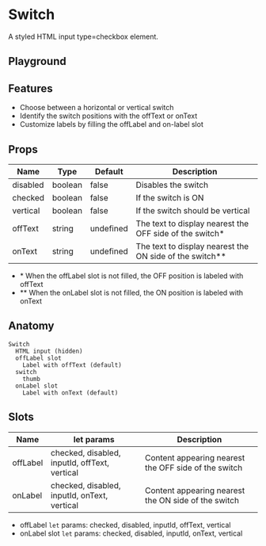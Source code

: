 <script>
    import Playground from './SwitchPlayground.svelte';
</script>

# Switch

A styled HTML input type=checkbox element.

## Playground

<Playground />

## Features

- Choose between a horizontal or vertical switch
- Identify the switch positions with the offText or onText
- Customize labels by filling the offLabel and on-label slot

## Props

| Name     | Type    | Default   | Description                                               |
| -------- | ------- | --------- | --------------------------------------------------------- |
| disabled | boolean | false     | Disables the switch                                       |
| checked  | boolean | false     | If the switch is ON                                       |
| vertical | boolean | false     | If the switch should be vertical                          |
| offText  | string  | undefined | The text to display nearest the OFF side of the switch\*  |
| onText   | string  | undefined | The text to display nearest the ON side of the switch\*\* |

- \* When the offLabel slot is not filled, the OFF position is labeled with offText
- \*\* When the onLabel slot is not filled, the ON position is labeled with onText

## Anatomy

```
Switch
  HTML input (hidden)
  offLabel slot
    Label with offText (default)
  switch
    thumb
  onLabel slot
    Label with onText (default)
```

## Slots

| Name     | let params                                    | Description                                          |
| -------- | --------------------------------------------- | ---------------------------------------------------- |
| offLabel | checked, disabled, inputId, offText, vertical | Content appearing nearest the OFF side of the switch |
| onLabel  | checked, disabled, inputId, onText, vertical  | Content appearing nearest the ON side of the switch  |

- offLabel `let` params: checked, disabled, inputId, offText, vertical
- onLabel slot `let` params: checked, disabled, inputId, onText, vertical
